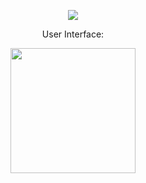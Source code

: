 <p align="center">
  <img src="https://github.com/Macc0de/C_collection/assets/138070020/fdf512aa-e43b-410b-94a8-c217a6f3ae18">
</p>

<p align="center">User Interface:</p>
<p align="center">
  <img src="https://github.com/Macc0de/C_collection/assets/138070020/c10e09c5-499c-458b-ace3-3770e48ba783" height=200 width=200>
</p>
